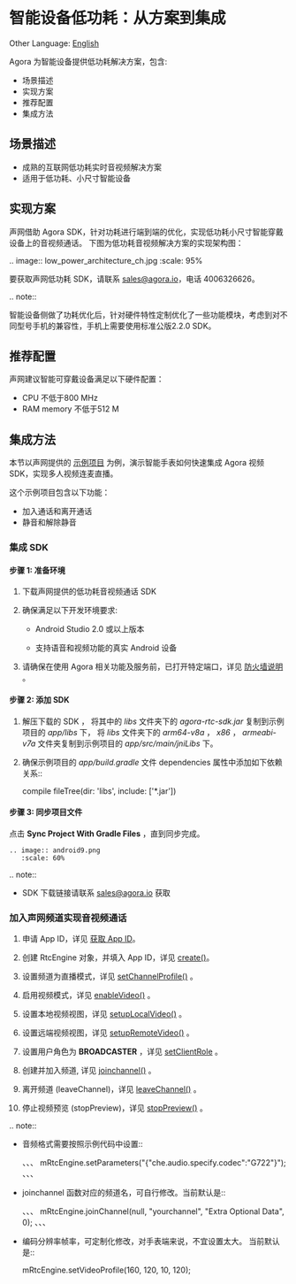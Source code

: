 # 智能设备低功耗：从方案到集成

Other Language: [English](README.md)

Agora 为智能设备提供低功耗解决方案，包含:

* 场景描述
* 实现方案
* 推荐配置
* 集成方法

## 场景描述

* 成熟的互联网低功耗实时音视频解决方案
* 适用于低功耗、小尺寸智能设备


## 实现方案

声网借助 Agora SDK，针对功耗进行端到端的优化，实现低功耗小尺寸智能穿戴设备上的音视频通话。
下图为低功耗音视频解决方案的实现架构图：

.. image:: low_power_architecture_ch.jpg
    :scale: 95%


要获取声网低功耗 SDK，请联系 sales@agora.io，电话 4006326626。

.. note::

   智能设备侧做了功耗优化后，针对硬件特性定制优化了一些功能模块，考虑到对不同型号手机的兼容性，手机上需要使用标准公版2.2.0 SDK。



## 推荐配置

声网建议智能可穿戴设备满足以下硬件配置：

* CPU 不低于800 MHz
*  RAM memory 不低于512 M


## 集成方法

本节以声网提供的 [示例项目](https://github.com/AgoraIO/ARD-Agora-RTC-Low-Power/tree/master/Android/LowPowerWatch) 为例，演示智能手表如何快速集成 Agora 视频 SDK，实现多人视频连麦直播。

这个示例项目包含以下功能：

* 加入通话和离开通话
* 静音和解除静音


### 集成 SDK

#### 步骤 1: 准备环境

1. 下载声网提供的低功耗音视频通话 SDK
2. 确保满足以下开发环境要求:

    * Android Studio 2.0 或以上版本

    * 支持语音和视频功能的真实 Android 设备


3. 请确保在使用 Agora 相关功能及服务前，已打开特定端口，详见 [防火墙说明](https://docs.agora.io/cn/2.4/product/Interactive%20Broadcast/Agora%20Platform/firewall?platform=All%20Platforms) 。


#### 步骤 2: 添加 SDK


1. 解压下载的 SDK ， 将其中的 *libs* 文件夹下的 *agora-rtc-sdk.jar* 复制到示例项目的 *app/libs* 下， 将 *libs* 文件夹下的 *arm64-v8a* ， *x86* ， *armeabi-v7a* 文件夹复制到示例项目的 *app/src/main/jniLibs* 下。
2. 确保示例项目的 *app/build.gradle* 文件 dependencies 属性中添加如下依赖关系::

    compile fileTree(dir: 'libs', include: ['*.jar'])


#### 步骤 3: 同步项目文件

点击 **Sync Project With Gradle Files** ，直到同步完成。


    .. image:: android9.png
       :scale: 60%


.. note::

  * SDK 下载链接请联系 sales@agora.io 获取

### 加入声网频道实现音视频通话

1. 申请 App ID，详见 [获取 App ID](https://docs.agora.io/cn/2.4/product/Interactive%20Broadcast/Agora%20Platform/token?platform=All%20Platforms)。

2. 创建 RtcEngine 对象，并填入 App ID，详见 [create()](https://docs.agora.io/cn/2.4/product/Interactive%20Broadcast/API%20Reference/live_video_android?platform=Android)。

3. 设置频道为直播模式，详见 [setChannelProfile()](https://docs.agora.io/cn/2.4/product/Interactive%20Broadcast/API%20Reference/live_video_android?platform=Android) 。

4. 启用视频模式，详见 [enableVideo()](https://docs.agora.io/cn/2.4/product/Interactive%20Broadcast/API%20Reference/live_video_android?platform=Android) 。

5. 设置本地视频视图，详见 [setupLocalVideo()](https://docs.agora.io/cn/2.4/product/Interactive%20Broadcast/API%20Reference/live_video_android?platform=Android) 。

6. 设置远端视频视图，详见 [setupRemoteVideo()](https://docs.agora.io/cn/2.4/product/Interactive%20Broadcast/API%20Reference/live_video_android?platform=Android) 。

7. 设置用户角色为 **BROADCASTER** ，详见 [setClientRole](https://docs.agora.io/cn/2.4/product/Interactive%20Broadcast/API%20Reference/live_video_android?platform=Android) 。

8. 创建并加入频道, 详见 [joinchannel()](https://docs.agora.io/cn/2.4/product/Interactive%20Broadcast/API%20Reference/live_video_android?platform=Android) 。

9. 离开频道 (leaveChannel)，详见 [leaveChannel()](https://docs.agora.io/cn/2.4/product/Interactive%20Broadcast/API%20Reference/live_video_android?platform=Android) 。

10. 停止视频预览 (stopPreview)，详见 [stopPreview()](https://docs.agora.io/cn/2.4/product/Interactive%20Broadcast/API%20Reference/live_video_android?platform=Android) 。

.. note::

  * 音频格式需要按照示例代码中设置::

      、、、
      mRtcEngine.setParameters("{\"che.audio.specify.codec\":\"G722\"}");
      、、、

  * joinchannel 函数对应的频道名，可自行修改。当前默认是::

     、、、
     mRtcEngine.joinChannel(null, "yourchannel", "Extra Optional Data", 0);
     、、、

  * 编码分辨率帧率，可定制化修改，对手表端来说，不宜设置太大。 当前默认是::

      mRtcEngine.setVideoProfile(160, 120, 10, 120);
